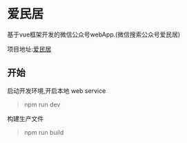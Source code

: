 # 爱民居

基于vue框架开发的微信公众号webApp.(微信搜索公众号爱民居)

项目地址:[爱民居](http://www.aiminju.cn/?code=0713KrJa0jn3Jw1c0GJa0vKiJa03KrJG&state=index)

## 开始

启动开发环境,开启本地 web service

> npm run dev 

构建生产文件

> npm run build 

